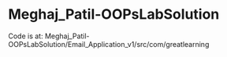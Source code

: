 # Meghaj_Patil-OOPsLabSolution

Code is at: Meghaj_Patil-OOPsLabSolution/Email_Application_v1/src/com/greatlearning
